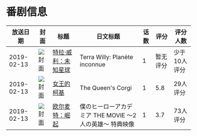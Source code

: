 # 番剧信息

|放送日期|封面|标题|日文标题|话数|评分|评分人数|
|---|---|---|---|---|---|---|
|2019-02-13|![封面](https://lain.bgm.tv/pic/cover/c/3c/81/292585_dWe9P.jpg)|[特拉·威利：未知星球](https://bangumi.tv/subject/292585)|Terra Willy: Planète inconnue|1|暂无评分|少于10人评分|
|2019-02-13|![封面](https://lain.bgm.tv/pic/cover/c/e3/c5/292711_sI8G8.jpg)|[女王的柯基](https://bangumi.tv/subject/292711)|The Queen's Corgi|1|5.8|29人评分|
|2019-02-13|![封面](https://lain.bgm.tv/pic/cover/c/6b/54/299532_Xul5x.jpg)|[欧尔麦特：崛起](https://bangumi.tv/subject/299532)|僕のヒーローアカデミア THE MOVIE ～2人の英雄～ 特典映像|1|3.7|73人评分|
